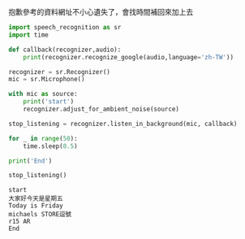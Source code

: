 抱歉參考的資料網址不小心遺失了，會找時間補回來加上去


```python
import speech_recognition as sr
import time
```


```python
def callback(recognizer,audio):
    print(recognizer.recognize_google(audio,language='zh-TW'))

```


```python
recognizer = sr.Recognizer()
mic = sr.Microphone()

with mic as source:
    print('start')
    recognizer.adjust_for_ambient_noise(source)

stop_listening = recognizer.listen_in_background(mic, callback)

for _ in range(50):
    time.sleep(0.5)

print('End')

stop_listening()
```

    start
    大家好今天是星期五
    Today is Friday
    michaels STORE逗號
    r15 AR
    End
    


```python

```


```python

```
